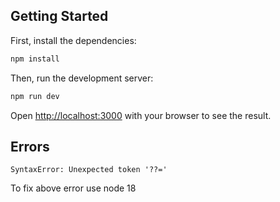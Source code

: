 ## Getting Started

First, install the dependencies:

```bash
npm install
```

Then, run the development server:

```bash
npm run dev
```

Open [http://localhost:3000](http://localhost:3000) with your browser to see the result.

## Errors

```
SyntaxError: Unexpected token '??='
```

To fix above error use node 18
